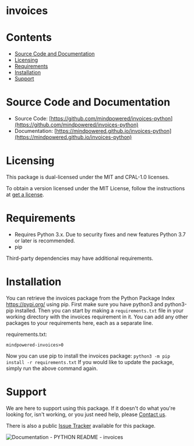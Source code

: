 
invoices
========

Contents
========

* [Source Code and Documentation](#source-code-and-documentation)
* [Licensing](#licensing)
* [Requirements](#requirements)
* [Installation](#installation)
* [Support](#support)

# Source Code and Documentation
- Source Code: [https://github.com/mindpowered/invoices-python](https://github.com/mindpowered/invoices-python)
- Documentation: [https://mindpowered.github.io/invoices-python](https://mindpowered.github.io/invoices-python)

# Licensing
This package is dual-licensed under the MIT and CPAL-1.0 licenses.

To obtain a version licensed under the MIT License, follow the instructions at [get a license][purchase].

# Requirements
- Requires Python 3.x. Due to security fixes and new features Python 3.7 or later is recommended.
- pip


Third-party dependencies may have additional requirements.

# Installation
You can retrieve the invoices package from the Python Package Index https://pypi.org/ using pip. First make sure you have python3 and python3-pip installed. Then you can start by making a `requirements.txt` file in your working directory with the invoices requirement in it. You can add any other packages to your requirements here, each as a separate line.

requirements.txt:
```
mindpowered-invoices>0
```
Now you can use pip to install the invoices package: `python3 -m pip install -r requirements.txt`
If you would like to update the package, simply run the above command again.


# Support
We are here to support using this package. If it doesn't do what you're looking for, isn't working, or you just need help, please [Contact us][contact].

There is also a public [Issue Tracker][bugs] available for this package.
  
  
![Documentation - PYTHON README - invoices](https://www.google-analytics.com/collect?v=1&tid=UA-178768904-1&cid=555&aip=1&t=event&ec=Documentation&ea=PYTHON+README&el=invoices)


[bugs]: https://github.com/mindpowered/invoices-python/issues
[contact]: https://mindpowered.dev/support.html?ref=invoices-python/
[licensing]: https://mindpowered.dev/?ref=invoices-python
[purchase]: https://mindpowered.dev/purchase/invoices-python
